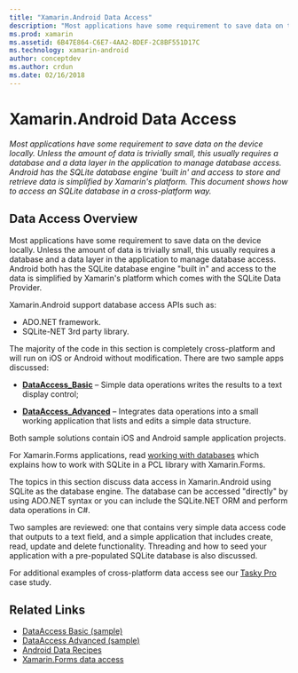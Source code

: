 ```yaml
---
title: "Xamarin.Android Data Access"
description: "Most applications have some requirement to save data on the device locally. Unless the amount of data is trivially small, this usually requires a database and a data layer in the application to manage database access.  Android has the SQLite database engine 'built in' and access to store and retrieve data is simplified by Xamarin's platform. This document shows how to access an SQLite database in a cross-platform way."
ms.prod: xamarin
ms.assetid: 6B47E864-C6E7-4AA2-8DEF-2C8BF551D17C
ms.technology: xamarin-android
author: conceptdev
ms.author: crdun
ms.date: 02/16/2018
---
```


# Xamarin.Android Data Access

_Most applications have some requirement to save data on the device locally. Unless the amount of data is trivially small, this usually requires a database and a data layer in the application to manage database access.  Android has the SQLite database engine 'built in' and access to store and retrieve data is simplified by Xamarin's platform. This document shows how to access an SQLite database in a cross-platform way._

## Data Access Overview

Most applications have some requirement to save data on the device
locally. Unless the amount of data is trivially small, this usually
requires a database and a data layer in the application to manage
database access. Android both has the SQLite database engine "built
in" and access to the data is simplified by Xamarin's platform
which comes with the SQLite Data Provider.

Xamarin.Android support database access APIs such as:

- ADO.NET framework.
- SQLite-NET 3rd party library.

The majority of the code in this section is completely cross-platform
and will run on iOS or Android without modification. There are two
sample apps discussed:

- [**DataAccess_Basic**](https://github.com/xamarin/mobile-samples/tree/master/DataAccess/Basic)
   &ndash; Simple data operations writes the results to a text display
   control;

- [**DataAccess_Advanced**](https://github.com/xamarin/mobile-samples/tree/master/DataAccess/Advanced)
   &ndash; Integrates data operations into a small working application that
   lists and edits a simple data structure.

Both sample solutions contain iOS and Android sample application
projects.

For Xamarin.Forms applications, read
[working with databases](~/xamarin-forms/app-fundamentals/databases.md)
which explains how to work with SQLite in a PCL library with
Xamarin.Forms.

The topics in this section discuss data access in Xamarin.Android using
SQLite as the database engine. The database can be accessed "directly"
by using ADO.NET syntax or you can include the SQLite.NET ORM and perform
data operations in C#.

Two samples are reviewed: one that contains very simple data access
code that outputs to a text field, and a simple application that
includes create, read, update and delete functionality. Threading and
how to seed your application with a pre-populated SQLite database is
also discussed.

For additional examples of cross-platform data access see our
[Tasky Pro](~/cross-platform/app-fundamentals/building-cross-platform-applications/case-study-tasky.md)
case study.


## Related Links

- [DataAccess Basic (sample)](https://github.com/xamarin/mobile-samples/tree/master/DataAccess/Basic)
- [DataAccess Advanced (sample)](https://github.com/xamarin/mobile-samples/tree/master/DataAccess/Advanced)
- [Android Data Recipes](https://github.com/xamarin/recipes/tree/master/Recipes/android/data)
- [Xamarin.Forms data access](~/xamarin-forms/app-fundamentals/databases.md)
